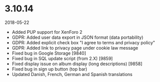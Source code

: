 # 3.10.14

2018-05-22

- Added PUP support for XenForo 2
- GDPR: Added user data export in JSON format (data portability)
- GDPR: Added explicit check box "I agree to terms and privacy policy"
- GDPR: Added link to privacy page under cookie law message
- Fixed bug in Google Storage [9840]
- Fixed bug in SQL update script (from 2.X) [9859]
- Fixed display issue on album display (long descriptions) [9858]
- Fixed bug in sign up button (top bar)
- Updated Danish, French, German and Spanish translations
